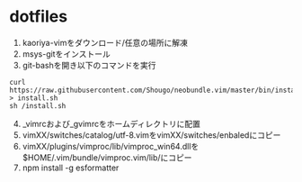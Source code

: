# dotfiles

1. kaoriya-vimをダウンロード/任意の場所に解凍
2. msys-gitをインストール
3. git-bashを開き以下のコマンドを実行

  ```
  curl https://raw.githubusercontent.com/Shougo/neobundle.vim/master/bin/install.sh > install.sh
  sh /install.sh
  ```
4. _vimrcおよび_gvimrcをホームディレクトリに配置
5. vimXX/switches/catalog/utf-8.vimをvimXX/switches/enbaledにコピー
6. vimXX/plugins/vimproc/lib/vimproc_win64.dllを$HOME/.vim/bundle/vimproc.vim/lib/にコピー
7. npm install -g esformatter
